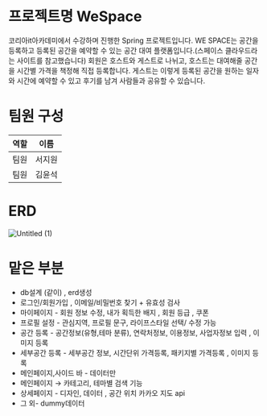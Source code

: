 # 프로젝트명 WeSpace

코리아it아카데미에서 수강하며 진행한 Spring 프로젝트입니다. WE SPACE는 공간을 등록하고 등록된 공간을 예약할 수 있는 공간 대여 플랫폼입니다.(스페이스 클라우드라는 사이트를 참고했습니다) 회원은 호스트와 게스트로 나뉘고, 호스트는 대여해줄 공간을 시간별 가격을 책정해 직접 등록합니다. 게스트는 이렇게 등록된 공간을 원하는 일자와 시간에 예약할 수 있고 후기를 남겨 사람들과 공유할 수 있습니다.
# 팀원 구성

|역할|이름|
|---|---|
|팀원|서지원|
|팀원|김윤석|


# ERD
![Untitled (1)](https://github.com/sjwonny/WeSpace/assets/107779500/c7d03f7f-ec0d-443f-bb79-2b811f648815)

# 맡은 부분
- db설계 (같이) , erd생성
- 로그인/회원가입 , 이메일/비밀번호 찾기 + 유효성 검사
- 마이페이지 - 회원 정보 수정,  내가 획득한 배지 , 회원 등급 , 쿠폰
- 프로필 설정 - 관심지역, 프로필 문구, 라이프스타일 선택/ 수정 가능
- 공간 등록 -  공간정보(유형,테마 분류), 연락처정보, 이용정보, 사업자정보 입력 , 이미지 등록
- 세부공간 등록 - 세부공간 정보, 시간단위 가격등록, 패키지별 가격등록 , 이미지 등록
- 메인페이지,사이드 바  - 데이터만
- 메인페이지 → 카테고리, 테마별 검색 기능
- 상세페이지 - 디자인, 데이터 , 공간 위치 카카오 지도 api
- 그 외- dummy데이터



<br><br><br><br>

















